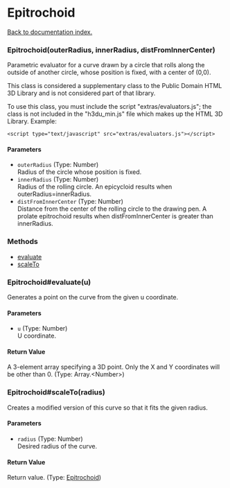 # Epitrochoid

[Back to documentation index.](index.md)

### Epitrochoid(outerRadius, innerRadius, distFromInnerCenter) <a id='Epitrochoid'></a>

Parametric evaluator for a
curve drawn by a circle that rolls along the outside
of another circle, whose position is fixed, with a center of (0,0).

This class is considered a supplementary class to the
Public Domain HTML 3D Library and is not considered part of that
library.

To use this class, you must include the script "extras/evaluators.js"; the
class is not included in the "h3du_min.js" file which makes up
the HTML 3D Library. Example:

    <script type="text/javascript" src="extras/evaluators.js"></script>

#### Parameters

* `outerRadius` (Type: Number)<br>
    Radius of the circle whose position is fixed.
* `innerRadius` (Type: Number)<br>
    Radius of the rolling circle. An epicycloid results when outerRadius=innerRadius.
* `distFromInnerCenter` (Type: Number)<br>
    Distance from the center of the rolling circle to the drawing pen. A prolate epitrochoid results when distFromInnerCenter is greater than innerRadius.

### Methods

* [evaluate](#Epitrochoid_evaluate)
* [scaleTo](#Epitrochoid_scaleTo)

### Epitrochoid#evaluate(u) <a id='Epitrochoid_evaluate'></a>

Generates a point on the curve from the given u coordinate.

#### Parameters

* `u` (Type: Number)<br>
    U coordinate.

#### Return Value

A 3-element array specifying a 3D point.
Only the X and Y coordinates will be other than 0. (Type: Array.&lt;Number>)

### Epitrochoid#scaleTo(radius) <a id='Epitrochoid_scaleTo'></a>

Creates a modified version of this curve so that it
fits the given radius.

#### Parameters

* `radius` (Type: Number)<br>
    Desired radius of the curve.

#### Return Value

Return value. (Type: <a href="Epitrochoid.md">Epitrochoid</a>)
